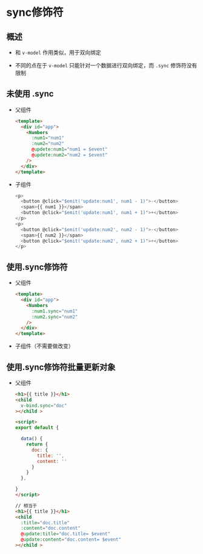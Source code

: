# sync修饰符

## 概述

+ 和 `v-model` 作用类似，用于双向绑定

+ 不同的点在于 `v-model` 只能针对一个数据进行双向绑定，而 `.sync` 修饰符没有限制

## 未使用 .sync

+ 父组件

  ```html
  <template>
    <div id="app">
      <Numbers
        :num1="num1"
        :num2="num2"
        @updete:num1="num1 = $event"
        @updete:num2="num2 = $event"
      />
    </div>
  </template>
  ```

+ 子组件

  ```js
  <p>
    <button @click="$emit('update:num1', num1 - 1)">-</button>
    <span>{{ num1 }}</span>
    <button @click="$emit('update:num1', num1 + 1)">+</button>
  </p>
  <p>
    <button @click="$emit('update:num2', num2 - 1)">-</button>
    <span>{{ num2 }}</span>
    <button @click="$emit('update:num2', num2 + 1)">+</button>
  </p>
  ```

## 使用.sync修饰符

+ 父组件

  ```html
  <template>
    <div id="app">
      <Numbers
        :num1.sync="num1"
        :num2.sync="num2"
      />
    </div>
  </template>
  ```

+ 子组件（不需要做改变）

## 使用.sync修饰符批量更新对象

+ 父组件

  ```html
  <h1>{{ title }}</h1>
  <child
    v-bind.sync="doc"
  ></child >

  <script>
  export default {

    data() {
      return {
        doc: {
          title: '',
          content: ''
        }
      }
    },

  }
  </script>
  ```

  ```html
  // 相当于
  <h1>{{ title }}</h1>
  <child
    :title="doc.title"
    :content="doc.content"
    @update:title="doc.title= $event"
    @update:content="doc.content= $event"
  ></child >
  ```
